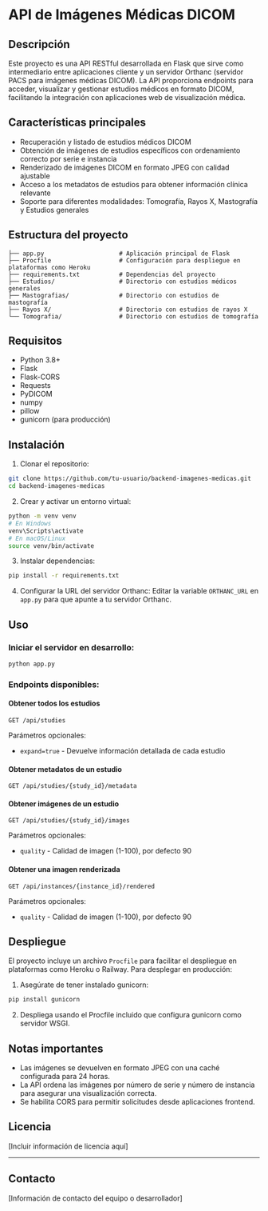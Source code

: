 # API de Imágenes Médicas DICOM

## Descripción
Este proyecto es una API RESTful desarrollada en Flask que sirve como intermediario entre aplicaciones cliente y un servidor Orthanc (servidor PACS para imágenes médicas DICOM). La API proporciona endpoints para acceder, visualizar y gestionar estudios médicos en formato DICOM, facilitando la integración con aplicaciones web de visualización médica.

## Características principales
- Recuperación y listado de estudios médicos DICOM
- Obtención de imágenes de estudios específicos con ordenamiento correcto por serie e instancia
- Renderizado de imágenes DICOM en formato JPEG con calidad ajustable
- Acceso a los metadatos de estudios para obtener información clínica relevante
- Soporte para diferentes modalidades: Tomografía, Rayos X, Mastografía y Estudios generales

## Estructura del proyecto
```
├── app.py                     # Aplicación principal de Flask
├── Procfile                   # Configuración para despliegue en plataformas como Heroku
├── requirements.txt           # Dependencias del proyecto
├── Estudios/                  # Directorio con estudios médicos generales
├── Mastografias/              # Directorio con estudios de mastografía
├── Rayos X/                   # Directorio con estudios de rayos X
└── Tomografia/                # Directorio con estudios de tomografía
```

## Requisitos
- Python 3.8+
- Flask
- Flask-CORS
- Requests
- PyDICOM
- numpy
- pillow
- gunicorn (para producción)

## Instalación

1. Clonar el repositorio:
```bash
git clone https://github.com/tu-usuario/backend-imagenes-medicas.git
cd backend-imagenes-medicas
```

2. Crear y activar un entorno virtual:
```bash
python -m venv venv
# En Windows
venv\Scripts\activate
# En macOS/Linux
source venv/bin/activate
```

3. Instalar dependencias:
```bash
pip install -r requirements.txt
```

4. Configurar la URL del servidor Orthanc:
Editar la variable `ORTHANC_URL` en `app.py` para que apunte a tu servidor Orthanc.

## Uso

### Iniciar el servidor en desarrollo:
```bash
python app.py
```

### Endpoints disponibles:

#### Obtener todos los estudios
```
GET /api/studies
```
Parámetros opcionales:
- `expand=true` - Devuelve información detallada de cada estudio

#### Obtener metadatos de un estudio
```
GET /api/studies/{study_id}/metadata
```

#### Obtener imágenes de un estudio
```
GET /api/studies/{study_id}/images
```
Parámetros opcionales:
- `quality` - Calidad de imagen (1-100), por defecto 90

#### Obtener una imagen renderizada
```
GET /api/instances/{instance_id}/rendered
```
Parámetros opcionales:
- `quality` - Calidad de imagen (1-100), por defecto 90

## Despliegue
El proyecto incluye un archivo `Procfile` para facilitar el despliegue en plataformas como Heroku o Railway. Para desplegar en producción:

1. Asegúrate de tener instalado gunicorn:
```bash
pip install gunicorn
```

2. Despliega usando el Procfile incluido que configura gunicorn como servidor WSGI.

## Notas importantes
- Las imágenes se devuelven en formato JPEG con una caché configurada para 24 horas.
- La API ordena las imágenes por número de serie y número de instancia para asegurar una visualización correcta.
- Se habilita CORS para permitir solicitudes desde aplicaciones frontend.

## Licencia
[Incluir información de licencia aquí]

---
## Contacto
[Información de contacto del equipo o desarrollador]